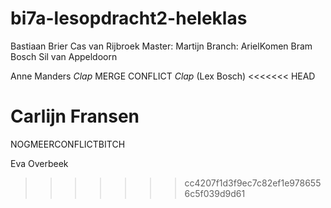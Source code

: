 # bi7a-lesopdracht2-heleklas
Bastiaan Brier
Cas van Rijbroek
Master: Martijn
Branch: ArielKomen
Bram Bosch
Sil van Appeldoorn

Anne Manders
*Clap* MERGE CONFLICT *Clap* (Lex Bosch)
<<<<<<< HEAD

Carlijn Fransen
=======
NOGMEERCONFLICTBITCH

Eva Overbeek
>>>>>>> cc4207f1d3f9ec7c82ef1e9786556c5f039d9d61
